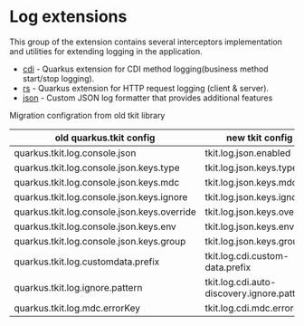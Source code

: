 # Log extensions
This group of the extension contains several interceptors implementation and utilities for extending logging in the application.

* [cdi](cdi) - Quarkus extension for CDI method logging(business method start/stop logging).
* [rs](rs) - Quarkus extension for HTTP request logging (client & server).
* [json](json) - Custom JSON log formatter that provides additional features


Migration configration from old tkit library

| old quarkus.tkit config                 | new tkit config |
|-----------------------------------------|-----------------|
| quarkus.tkit.log.console.json           | tkit.log.json.enabled                |
| quarkus.tkit.log.console.json.keys.type | tkit.log.json.keys.type               |
| quarkus.tkit.log.console.json.keys.mdc  | tkit.log.json.keys.mdc                |
|quarkus.tkit.log.console.json.keys.ignore|	 tkit.log.json.keys.ignore|
|quarkus.tkit.log.console.json.keys.override|	 tkit.log.json.keys.override|
|quarkus.tkit.log.console.json.keys.env	|	 tkit.log.json.keys.env|
|quarkus.tkit.log.console.json.keys.group|	 tkit.log.json.keys.group|
|quarkus.tkit.log.customdata.prefix		|	 tkit.log.cdi.custom-data.prefix|
|quarkus.tkit.log.ignore.pattern	|	 		 tkit.log.cdi.auto-discovery.ignore.pattern|
|quarkus.tkit.log.mdc.errorKey			|	 tkit.log.cdi.mdc.errorKey|
```